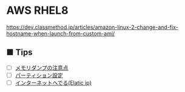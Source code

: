 # AWS RHEL8
https://dev.classmethod.jp/articles/amazon-linux-2-change-and-fix-hostname-when-launch-from-custom-ami/
## ■ Tips
- [ ] [メモリダンプの注意点]()
- [ ] [パーティション設定]()
- [ ] [インターネットへでる(Elatic ip)]()

